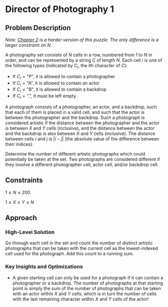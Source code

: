 # Director of Photography 1

## Problem Description

*Note: [Chapter 2](../../Level%202/Director%20of%20Photography%202/) is a harder version of this puzzle. The only difference is a larger constraint on $N$.*

A photography set consists of $N$ cells in a row, numbered from $1$ to $N$ in order, and can be represented by a string $C$ of length $N$. Each cell $i$ is one of the following types (indicated by $C_i$, the $i\text{th}$ character of $C$):
- If $C_i = \text{"P"}$, it is allowed to contain a photographer
- If $C_i = \text{"A"}$, it is allowed to contain an actor
- If $C_i = \text{"B"}$, it is allowed to contain a backdrop
- If $C_i = \text{"."}$, it must be left empty

A photograph consists of a photographer, an actor, and a backdrop, such that each of them is placed in a valid cell, and such that the actor is between the photographer and the backdrop. Such a photograph is considered artistic if the distance between the photographer and the actor is between $X$ and $Y$ cells (inclusive), and the distance between the actor and the backdrop is also between $X$ and $Y$ cells (inclusive). The distance between cells $i$ and $j$ is $|i-j|$  (the absolute value of the difference between their indices).

Determine the number of different artistic photographs which could potentially be taken at the set. Two photographs are considered different if they involve a different photographer cell, actor cell, and/or backdrop cell.

## Constraints

$1 \leq N \leq 200$

$1 \leq X \leq Y \leq N$

## Approach

### High-Level Solution

Go through each cell in the set and count the number of distinct artistic photographs that can be taken with the current cell as the lowest-indexed cell used for the photograph. Add this count to a running sum.

### Key Insights and Optimizations

- A given starting cell can only be used for a photograph if it can contain a photographer or a backdrop. The number of photographs at that starting point is simply the sum of the number of photographs that can be taken with an actor within $X$ and $Y$ cells, which is in turn the number of cells with the last remaining character within $X$ and $Y$ cells of the actor!